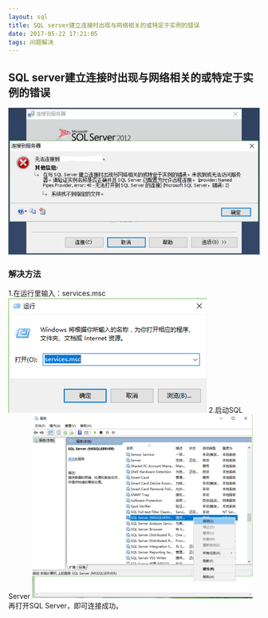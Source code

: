 ```yaml
---
layout: sql
title: SQL server建立连接时出现与网络相关的或特定于实例的错误
date: 2017-05-22 17:21:05
tags: 问题解决
---
```

## SQL server建立连接时出现与网络相关的或特定于实例的错误

![Alt text](1.png)

### 解决方法

1.在运行里输入：services.msc
![Alt text](2.png)
2.启动SQL Server
![Alt text](3.png)
再打开SQL Server，即可连接成功。

